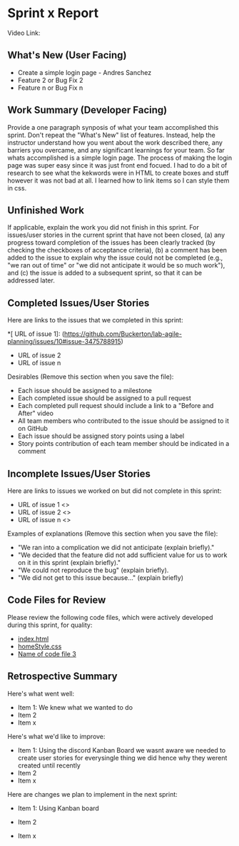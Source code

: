 # Sprint x Report 
Video Link: 
## What's New (User Facing)
 * Create a simple login page - Andres Sanchez 
 * Feature 2 or Bug Fix 2
 * Feature n or Bug Fix n

## Work Summary (Developer Facing)
Provide a one paragraph synposis of what your team accomplished this sprint. Don't repeat the "What's New" list of features. Instead, help the instructor understand how you went about the work described there, any barriers you overcame, and any significant learnings for your team.
So far whats accomplished is a simple login page. The process of making the login page was super easy since it was just front end focued. I had to do a bit of research to see what the kekwords were in HTML to create boxes and stuff however it was not bad at all. I learned how to link items so I can style them in css.

## Unfinished Work
If applicable, explain the work you did not finish in this sprint. For issues/user stories in the current sprint that have not been closed, (a) any progress toward completion of the issues has been clearly tracked (by checking the checkboxes of  acceptance criteria), (b) a comment has been added to the issue to explain why the issue could not be completed (e.g., "we ran out of time" or "we did not anticipate it would be so much work"), and (c) the issue is added to a subsequent sprint, so that it can be addressed later.

## Completed Issues/User Stories
Here are links to the issues that we completed in this sprint:

 *[ URL of issue 1]: (https://github.com/Buckerton/lab-agile-planning/issues/10#issue-3475788915)
 * URL of issue 2
 * URL of issue n

 Desirables (Remove this section when you save the file):
  * Each issue should be assigned to a milestone
  * Each completed issue should be assigned to a pull request
  * Each completed pull request should include a link to a "Before and After" video
  * All team members who contributed to the issue should be assigned to it on GitHub
  * Each issue should be assigned story points using a label
  * Story points contribution of each team member should be indicated in a comment
 
 ## Incomplete Issues/User Stories
 Here are links to issues we worked on but did not complete in this sprint:
 
 * URL of issue 1 <<One sentence explanation of why issue was not completed>>
 * URL of issue 2 <<One sentence explanation of why issue was not completed>>
 * URL of issue n <<One sentence explanation of why issue was not completed>>
 
 Examples of explanations (Remove this section when you save the file):
  * "We ran into a complication we did not anticipate (explain briefly)." 
  * "We decided that the feature did not add sufficient value for us to work on it in this sprint (explain briefly)."
  * "We could not reproduce the bug" (explain briefly).
  * "We did not get to this issue because..." (explain briefly)

## Code Files for Review
Please review the following code files, which were actively developed during this sprint, for quality:
 * [index.html](index.html)
 * [homeStyle.css](homeStyle.css)
 * [Name of code file 3](https://github.com/your_repo/file_extension)
 
## Retrospective Summary
Here's what went well:
  * Item 1: We knew what we wanted to do
  * Item 2
  * Item x
 
Here's what we'd like to improve:
   * Item 1: Using the discord Kanban Board we wasnt aware we needed to create user stories for everysingle thing we did hence why they werent created until recently
   * Item 2
   * Item x
  
Here are changes we plan to implement in the next sprint:
   * Item 1: Using Kanban board
   * Item 2

   * Item x
